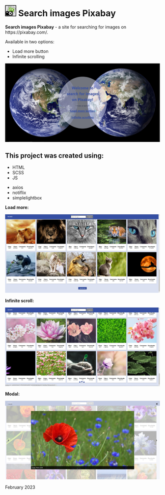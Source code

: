 <h1><img src="assets/icon.png" alt="logo" style="width:36px;"> Search images Pixabay</h1>

<p><b>Search images Pixabay</b> - a site for searching for images on <a>https://pixabay.com/</a>.</p>
<p>Available in two options:</p>
<ul>
<li>Load more button</li>
<li>Infinite scrolling</li>
</ul>

![home](assets/home.jpg)

<h2>This project was created using:</h2>
<ul>
<li>HTML</li>
<li>SCSS</li>
<li>JS</li>
</ul>

<ul>
<li>axios</li>
<li>notiflix</li>
<li>simplelightbox</li>
</ul>

<b>Load more:</b>

![load-more](assets/load-more.jpg)

<b>Infinite scroll:</b>

![infinite-scroll](assets/infinite-scroll.jpg)

<b>Modal:</b>

![modal](assets/item.jpg)

<p>February 2023</p>
